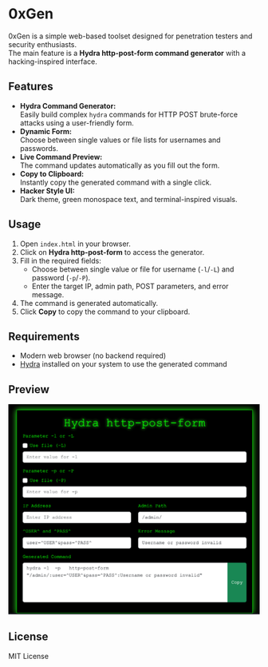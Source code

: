 # 0xGen

0xGen is a simple web-based toolset designed for penetration testers and security enthusiasts.  
The main feature is a **Hydra http-post-form command generator** with a hacking-inspired interface.

## Features

- **Hydra Command Generator:**  
  Easily build complex `hydra` commands for HTTP POST brute-force attacks using a user-friendly form.
- **Dynamic Form:**  
  Choose between single values or file lists for usernames and passwords.
- **Live Command Preview:**  
  The command updates automatically as you fill out the form.
- **Copy to Clipboard:**  
  Instantly copy the generated command with a single click.
- **Hacker Style UI:**  
  Dark theme, green monospace text, and terminal-inspired visuals.

## Usage

1. Open `index.html` in your browser.
2. Click on **Hydra http-post-form** to access the generator.
3. Fill in the required fields:
    - Choose between single value or file for username (`-l`/`-L`) and password (`-p`/`-P`).
    - Enter the target IP, admin path, POST parameters, and error message.
4. The command is generated automatically.
5. Click **Copy** to copy the command to your clipboard.

## Requirements

- Modern web browser (no backend required)
- [Hydra](https://github.com/vanhauser-thc/thc-hydra) installed on your system to use the generated command

## Preview

![screenshot](screenshot.png)

## License

MIT License
